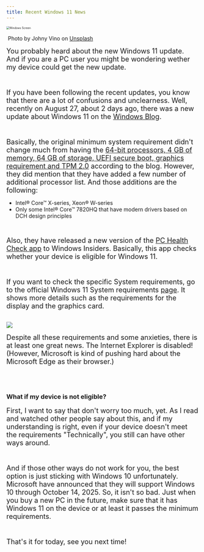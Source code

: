 ```yaml
---
title: Recent Windows 11 News
---
```

<img src="https://www.keithtech.org/assets/images/johny-vino-R54V69BN0MI-unsplash.jpg" alt="Windows Screen" style="zoom: 50%;" />

​																				Photo by Johny Vino on [Unsplash](https://unsplash.com/@johnyvino)



<font size="4">You probably heard about the new Windows 11 update. And if you are a PC user you might be wondering wether my device could get the new update. </font>

<br />

<font size="4">If you have been following the recent updates, you know that there are a lot of confusions and unclearness. Well, recently on August 27, about 2 days ago, there was a new update about Windows 11 on the [Windows Blog](https://blogs.windows.com/windows-insider/2021/08/27/update-on-windows-11-minimum-system-requirements-and-the-pc-health-check-app/).</font>

<br />

<font size="4">Basically, the original minimum system requirement didn't change much from having the <u>64-bit processors, 4 GB of memory, 64 GB of storage, UEFI secure boot, graphics requirement and TPM 2.0</u> according to the blog. However, they did mention that they have added a few number of additional processor list. And those additions are the following:</font>

- Intel® Core™ X-series, Xeon® W-series
- Only some Intel® Core™ 7820HQ that have modern drivers based on DCH design principles

<br />

<font size="4">Also, they have released a new version of the <u>[PC Health Check app](https://aka.ms/GetPCHealthCheckInsiders)</u> to Windows Insiders. Basically, this app checks whether your device is eligible for Windows 11. </font>

<br />

<font size="4">If you want to check the specific System requirements, go to the official Windows 11 System requirements [page](https://www.microsoft.com/en-us/windows/windows-11-specifications#primaryR2). It shows more details such as the requirements for the display and the graphics card. </font>

<br />

<img src="https://www.keithtech.org/assets/images/Screenshot 2021-08-29 182632.png">

<font size="4">Despite all these requirements and some anxieties, there is at least one great news. The Internet Explorer is disabled! (However, Microsoft is kind of pushing hard about the Microsoft Edge as their browser.)</font>

<br />
<br />



### What if my device is not eligible?

<font size="4">First, I want to say that don't worry too much, yet. As I read and watched other people say about this, and if my understanding is right, even if your device doesn't meet the requirements "Technically", you still can have other ways around. </font>

<br />

<font size="4">And if those other ways do not work for you, the best option is just sticking with Windows 10 unfortunately. Microsoft have announced that they will support Windows 10 through October 14, 2025. So, it isn't so bad. Just when you buy a new PC in the future, make sure that it has Windows 11 on the device or at least it passes the minimum requirements.</font>

<br />

<font size="4">That's it for today, see you next time!</font>
